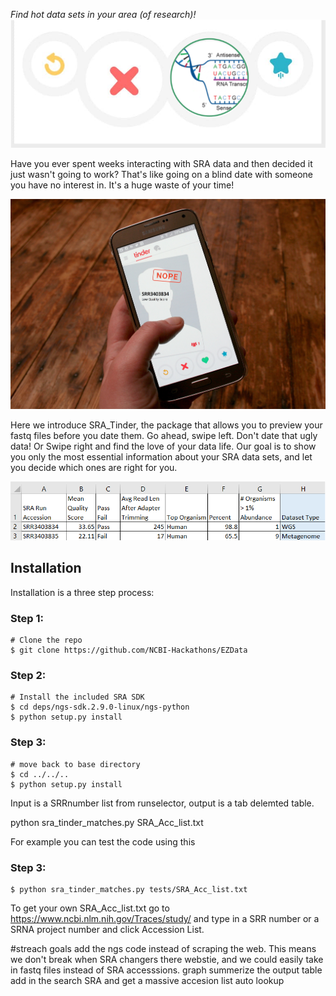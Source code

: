 *Find hot data sets in your area (of research)!*
![logo](/docs/logo.png)


Have you ever spent weeks interacting with SRA data and then decided it just wasn't going to work? That's like going on a blind date with someone you have no interest in. It's a huge waste of your time!

![Nope2](/docs/nope2.jpg)

Here we introduce SRA_Tinder, the package that allows you to preview your fastq files before you date them. Go ahead, swipe left. Don't date that ugly data! Or Swipe right and find the love of your data life.
Our goal is to show you only the most essential information about your SRA data sets, and let you decide which ones are right for you.

![alpha_output_example_1](/docs/alpha_output_example_1.png)

## Installation
Installation is a three step process:
### Step 1:
```
# Clone the repo
$ git clone https://github.com/NCBI-Hackathons/EZData
```
### Step 2:
```
# Install the included SRA SDK
$ cd deps/ngs-sdk.2.9.0-linux/ngs-python
$ python setup.py install
```
### Step 3:
```
# move back to base directory
$ cd ../../..
$ python setup.py install
```


Input is a SRRnumber list from runselector, output is a tab delemted table.

python sra_tinder_matches.py SRA_Acc_list.txt

For example you can test the code using this
### Step 3:
```
$ python sra_tinder_matches.py tests/SRA_Acc_list.txt
```
To get your own SRA_Acc_list.txt go to https://www.ncbi.nlm.nih.gov/Traces/study/ and type in a SRR number or a SRNA project number and click Accession List. 


#streach goals
add the ngs code instead of scraping the web. This means we don't break when SRA changers there webstie, and we could easily take in fastq files instead of SRA accesssions.
graph summerize the output table
add in the search SRA and get a massive accesion list auto lookup




